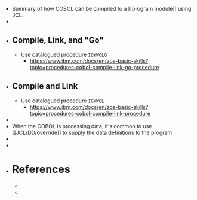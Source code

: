- Summary of how COBOL can be compiled to a [[program module]] using JCL.
-
- ## Compile, Link, and "Go"
	- Use catalogued procedure `IGYWCLG`
		- https://www.ibm.com/docs/en/zos-basic-skills?topic=procedures-cobol-compile-link-go-procedure
- ## Compile and Link
	- Use catalogued procedure `IGYWCL`
		- https://www.ibm.com/docs/en/zos-basic-skills?topic=procedures-cobol-compile-link-procedure
-
- When the COBOL is processing data, it's common to use [[JCL/DD/override]] to supply the data definitions to the program
-
-
- # References
	-
	-